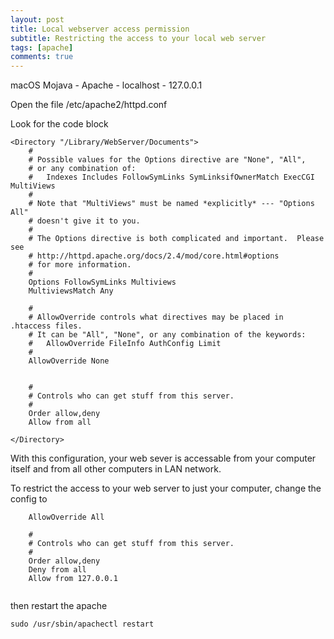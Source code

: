 ```yaml
---
layout: post
title: Local webserver access permission
subtitle: Restricting the access to your local web server
tags: [apache]
comments: true
---
```



macOS Mojava - Apache - localhost - 127.0.0.1

Open the file /etc/apache2/httpd.conf 

Look for the code block

```
<Directory "/Library/WebServer/Documents">
    #
    # Possible values for the Options directive are "None", "All",
    # or any combination of:
    #   Indexes Includes FollowSymLinks SymLinksifOwnerMatch ExecCGI MultiViews
    #
    # Note that "MultiViews" must be named *explicitly* --- "Options All"
    # doesn't give it to you.
    #
    # The Options directive is both complicated and important.  Please see
    # http://httpd.apache.org/docs/2.4/mod/core.html#options
    # for more information.
    #
    Options FollowSymLinks Multiviews
    MultiviewsMatch Any

    #
    # AllowOverride controls what directives may be placed in .htaccess files.
    # It can be "All", "None", or any combination of the keywords:
    #   AllowOverride FileInfo AuthConfig Limit
    #
    AllowOverride None
   

    #
    # Controls who can get stuff from this server.
    #
    Order allow,deny
    Allow from all

</Directory>
```

With this configuration, your web sever is accessable from your computer itself and from all other computers in LAN network.

To restrict the access to your web server to just your computer, change the config to
```
    AllowOverride All
    
    #
    # Controls who can get stuff from this server.
    #
    Order allow,deny
    Deny from all
    Allow from 127.0.0.1
    
 ```
 then restart the apache
 
 ```
 sudo /usr/sbin/apachectl restart
 ```
